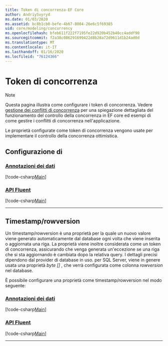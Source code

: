 ```yaml
---
title: Token di concorrenza-EF Core
author: AndriySvyryd
ms.date: 01/03/2020
ms.assetid: bc8b1cb0-befe-4b67-8004-26e6c5f69385
uid: core/modeling/concurrency
ms.openlocfilehash: bfeb611f222f7195fe22d920b452b40cc4addf90
ms.sourcegitcommit: f2a38c086291699422d8b28a72d9611d1b24ad0d
ms.translationtype: MT
ms.contentlocale: it-IT
ms.lasthandoff: 01/16/2020
ms.locfileid: "76124366"
---
```

# <a name="concurrency-tokens"></a>Token di concorrenza

> [!NOTE]
> Questa pagina illustra come configurare i token di concorrenza. Vedere [gestione dei conflitti di concorrenza](../saving/concurrency.md) per una spiegazione dettagliata del funzionamento del controllo della concorrenza in EF core ed esempi di come gestire i conflitti di concorrenza nell'applicazione.

Le proprietà configurate come token di concorrenza vengono usate per implementare il controllo della concorrenza ottimistica.

## <a name="configuration"></a>Configurazione di

### <a name="data-annotationstabdata-annotations"></a>[Annotazioni dei dati](#tab/data-annotations)

[!code-csharp[Main](../../../samples/core/Modeling/DataAnnotations/Concurrency.cs?name=Concurrency&highlight=5)]

### <a name="fluent-apitabfluent-api"></a>[API Fluent](#tab/fluent-api)

[!code-csharp[Main](../../../samples/core/Modeling/FluentAPI/Concurrency.cs?name=Concurrency&highlight=5)]

***

## <a name="timestamprowversion"></a>Timestamp/rowversion

Un timestamp/rowversion è una proprietà per la quale un nuovo valore viene generato automaticamente dal database ogni volta che viene inserita o aggiornata una riga. La proprietà viene inoltre considerata come un token di concorrenza, assicurando che venga generata un'eccezione se una riga che si sta aggiornando è cambiata dopo la relativa query. I dettagli precisi dipendono dal provider di database in uso. per SQL Server, viene in genere usata una proprietà *byte []* , che verrà configurata come colonna *rowversion* nel database.

È possibile configurare una proprietà come timestamp/rowversion nel modo seguente:

### <a name="data-annotationstabdata-annotations"></a>[Annotazioni dei dati](#tab/data-annotations)

[!code-csharp[Main](../../../samples/core/Modeling/DataAnnotations/Timestamp.cs?name=Timestamp&highlight=7)]

### <a name="fluent-apitabfluent-api"></a>[API Fluent](#tab/fluent-api)

[!code-csharp[Main](../../../samples/core/Modeling/FluentAPI/Timestamp.cs?name=Timestamp&highlight=9,17)]

***
